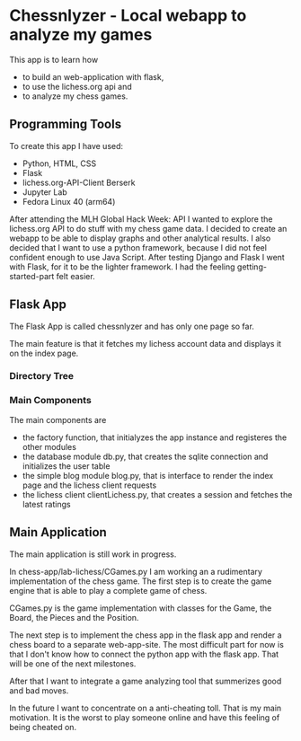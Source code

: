 # Chessnlyzer - Local webapp to analyze my games

This app is to learn how

- to build an web-application with flask,
- to use the lichess.org api and
- to analyze my chess games.

## Programming Tools

To create this app I have used:

- Python, HTML, CSS
- Flask
- lichess.org-API-Client Berserk
- Jupyter Lab
- Fedora Linux 40 (arm64)

After attending the MLH Global Hack Week: API I wanted to explore the lichess.org API to do stuff with my chess game data. I decided to create an webapp to be able to display graphs and other analytical results.
I also decided that I want to use a python framework, because I did not feel confident enough to use Java Script.
After testing Django and Flask I went with Flask, for it to be the lighter framework. I had the feeling getting-started-part felt easier.

## Flask App

The Flask App is called chessnlyzer and has only one page so far.

The main feature is that it fetches my lichess account data and displays it on the index page.

### Directory Tree

### Main Components

The main components are

- the factory function, that initialyzes the app instance and registeres the other modules
- the database module db.py, that creates the sqlite connection and initializes the user table
- the simple blog module blog.py, that is interface to render the index page and the lichess client requests
- the lichess client clientLichess.py, that creates a session and fetches the latest ratings

## Main Application

The main application is still work in progress.

In chess-app/lab-lichess/CGames.py I am working an a rudimentary implementation of the chess game. The first step is to create the game engine that is able to play a complete game of chess.

CGames.py is the game implementation with classes for the Game, the Board, the Pieces and the Position.

The next step is to implement the chess app in the flask app and render a chess board to a separate web-app-site. The most difficult part for now is that I don't know how to connect the python app with the flask app. That will be one of the next milestones.

After that I want to integrate a game analyzing tool that summerizes good and bad moves.

In the future I want to concentrate on a anti-cheating toll. That is my main motivation. It is the worst to play someone online and have this feeling of being cheated on.
